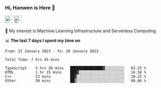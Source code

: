 ### Hi, Hanwen is Here 👋
<p>
	<a href="https://www.linkedin.com/in/liu-hanwen/"><img src="https://img.shields.io/badge/@hanwen-0A66C2?style=flat&logo=LinkedIn&logoColor=white" alt="Linkedin"  height="25px"/></a> 
	<a href="https://scholar.google.com/citations?user=HDF0su0AAAAJ"><img src="https://img.shields.io/badge/scholar-4385FE.svg?&style=plastic&logo=google-scholar&logoColor=white" alt="Google Scholar" height="25px"> </a>
</p>
🌱 My interest is Machine Learning Infrastructure and Serverless Computing

📊 **The last 7 days I spent my time on** 
<!--START_SECTION:waka-->

```text
From: 21 January 2023 - To: 28 January 2023

Total Time: 7 hrs 45 mins

TypeScript    5 hrs 26 mins   ███████████████▓░░░░░░░░░   63.25 %
HTML          1 hr 15 mins    ███▓░░░░░░░░░░░░░░░░░░░░░   14.58 %
C++           52 mins         ██▓░░░░░░░░░░░░░░░░░░░░░░   10.22 %
Other         50 mins         ██▒░░░░░░░░░░░░░░░░░░░░░░   09.86 %
```

<!--END_SECTION:waka-->


<!--
**david990917/david990917** is a ✨ _special_ ✨ repository because its `README.md` (this file) appears on your GitHub profile.

Here are some ideas to get you started:

- 🔭 I’m currently working on ...
- 🌱 I’m currently learning ...
- 👯 I’m looking to collaborate on ...
- 🤔 I’m looking for help with ...
- 💬 Ask me about ...
- 📫 How to reach me: ...
- 😄 Pronouns: ...
- ⚡ Fun fact: ...
-->
